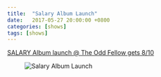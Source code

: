 ```yaml
---
title:  "Salary Album Launch"
date:   2017-05-27 20:00:00 +0800
categories: [shows]
tags: [shows]
---
```


[SALARY Album launch @ The Odd Fellow gets 8/10](http://xpressmag.com.au/salary-album-launch-the-odd-fellow-gets-810/)

<figure>
  <img src='{{ "/assets/posts/salary-express.jpg" | prepend: site.baseurl }}' alt='Salary Album Launch' />
</figure>
